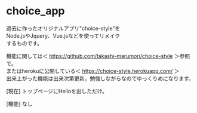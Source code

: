 # choice_app

過去に作ったオリジナルアプリ"choice-style"を<br />
Node.jsやJquery、Vue.jsなどを使ってリメイク<br />
するものです。<br />

機能に関しては＜  https://github.com/takashi-marumori/choice-style   ＞参照で。<br />
またはherokuに公開している＜  https://choice-style.herokuapp.com/   ＞<br />
出来上がった機能は出来次第更新。勉強しながらなのでゆっくりめになります。

[現在]
トップページにHelloを出しただけ。

[機能]
なし
